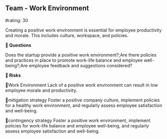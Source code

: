 

## Team - Work Environment

#rating: 30


Creating a positive work environment is essential for employee productivity and morale. This includes culture, workspace, and policies.

**💭 Questions**

Does the startup provide a positive work environment?;Are there policies and practices in place to promote work-life balance and employee well-being?;Are employee feedback and suggestions considered?

**🚨 Risks**

🚨Work Environment
Lack of a positive work environment can result in low employee morale and productivity.

🚨mitigation strategy
Foster a positive company culture, implement policies for a healthy work environment, and regularly assess employee satisfaction and well-being.

🚨contingency strategy
Foster a positive work environment, implement policies for work-life balance and employee well-being, and regularly assess employee satisfaction and well-being.





